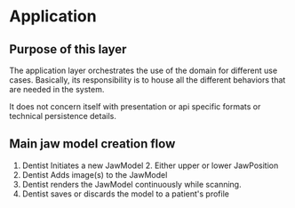 # Application

## Purpose of this layer
The application layer orchestrates the use of the domain for different use cases. Basically, its responsibility is to house all the different behaviors that are needed in the system. 

It does not concern itself with presentation or api specific formats or technical persistence details.

## Main jaw model creation flow

1. Dentist Initiates a new JawModel
   2. Either upper or lower JawPosition 
2. Dentist Adds image(s) to the JawModel
3. Dentist renders the JawModel continuously while scanning. 
4. Dentist saves or discards the model to a patient's profile